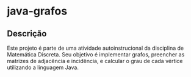 # java-grafos

## Descrição
Este projeto é parte de uma atividade autoinstrucional da disciplina de Matemática Discreta. Seu objetivo é implementar grafos, preencher as matrizes de adjacência e incidência, e calcular o grau de cada vértice utilizando a linguagem Java.
